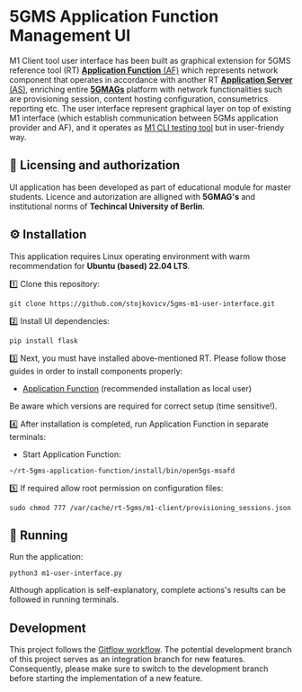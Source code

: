 # 5GMS Application Function Management UI
M1 Client tool user interface has been built as graphical extension for 5GMS reference tool (RT) [**Application Function** (AF)](https://github.com/5G-MAG/rt-5gms-application-function) which represents network component that operates in accordance with another RT [**Application Server** (AS)](https://github.com/5G-MAG/rt-5gms-application-server), enriching entire [**5GMAGs**](https://github.com/5G-MAG) platform with network functionalities such are provisioning session, content hosting configuration, consumetrics reporting etc. The user interface represent graphical layer on top of existing M1 interface (which establish communication between 5GMs application provider and AF), and it operates as [M1 CLI testing tool](https://github.com/5G-MAG/rt-5gms-application-function/wiki/Testing-the-M1-Interface-on-v1.3.0) but in user-friendy way.


## 📜 Licensing and authorization
UI application has been developed as part of educational module for master students. Licence and autorization are alligned with **5GMAG's** and institutional norms of **Techincal University of Berlin**.

## ⚙️ Installation
This application requires Linux operating environment with warm recommendation for **Ubuntu (based) 22.04 LTS**.

1️⃣ Clone this repository:

```
git clone https://github.com/stojkovicv/5gms-m1-user-interface.git
```
2️⃣ Install UI dependencies:

```
pip install flask
```

3️⃣ Next, you must have installed above-mentioned RT. Please follow those guides in order to install components properly:
- [Application Function](https://github.com/5G-MAG/rt-5gms-application-function/wiki/Testing-as-a-Local-User) (recommended installation as local user)

Be aware which versions are required for correct setup (time sensitive!). 

4️⃣ After installation is completed, run Application Function in separate terminals:

- Start Application Function:

```
~/rt-5gms-application-function/install/bin/open5gs-msafd
```

5️⃣ If required allow root permission on configuration files:

```
sudo chmod 777 /var/cache/rt-5gms/m1-client/provisioning_sessions.json
```
 
## 🚀 Running

Run the application:

```
python3 m1-user-interface.py
```

Although application is self-explanatory, complete actions's results can be followed in running terminals.


## Development
This project follows the [Gitflow workflow](https://www.atlassian.com/git/tutorials/comparing-workflows/gitflow-workflow). The potential development branch of this project serves as an integration branch for new features. Consequently, please make sure to switch to the development branch before starting the implementation of a new feature.
